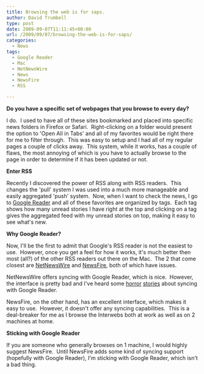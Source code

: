 ```yaml
---
title: Browsing the web is for saps.
author: David Trumbell
type: post
date: 2009-09-07T11:11:45+00:00
url: /2009/09/07/browsing-the-web-is-for-saps/
categories:
  - News
tags:
  - Google Reader
  - Mac
  - NetNewsWire
  - News
  - NewsFire
  - RSS

---
```

**Do you have a specific set of webpages that you browse to every day?**

I do.  I used to have all of these sites bookmarked and placed into specific news folders in Firefox or Safari.  Right-clicking on a folder would present the option to 'Open All in Tabs' and all of my favorites would be right there for me to filter through.  This was easy to setup and I had all of my regular pages a couple of clicks away.  This system, while it works, has a couple of flaws, the most annoying of which is you have to actually browse to the page in order to determine if it has been updated or not.

**Enter RSS**

Recently I discovered the power of RSS along with RSS readers.  This changes the 'pull' system I was used into a much more manageable and easily aggregated 'push' system.  Now, when I want to check the news, I go to [Google Reader](https://reader.google.com) and all of these favorites are organized by tags.  Each tag shows how many unread stories I have right at the top and clicking on a tag gives the aggregated feed with my unread stories on top, making it easy to see what's new.

**Why Google Reader?**

Now, I'll be the first to admit that Google's RSS reader is not the easiest to use.  However, once you get a feel for how it works, it's much better then most (all?) of the other RSS readers out there on the Mac.  The 2 that come closest are [NetNewsWire](http://www.newsgator.com/INDIVIDUALS/NETNEWSWIRE/) and [NewsFire](http://www.newsfirerss.com/), both of which have issues.

NetNewsWire offers syncing with Google Reader, which is nice.  However, the interface is pretty bad and I've heard some [horror](http://www.subtraction.com/2009/08/01/netnewswires-stinkin-synching) [stories](http://www.snappytheclam.com/archives/000930.html) about syncing with Google Reader.

NewsFire, on the other hand, has an excellent interface, which makes it easy to use.  However, it doesn't offer any syncing capabilities.  This is a deal-breaker for me as I browse the Interwebs both at work as well as on 2 machines at home.

**Sticking with Google Reader**

If you are someone who generally browses on 1 machine, I would highly suggest NewsFire.  Until NewsFire adds some kind of syncing support (hopefully with Google Reader), I'm sticking with Google Reader, which isn't a bad thing.
